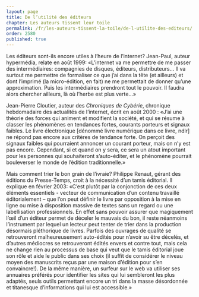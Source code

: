 ```yaml
---
layout: page
title: De l’utilité des éditeurs
chapter: Les auteurs tissent leur toile
permalink: /fr/les-auteurs-tissent-la-toile/de-l-utilite-des-editeurs/
order: 2580
published: true
---
```

<p>Les éditeurs sont-ils encore utiles à l’heure de l’internet? Jean-Paul, auteur hypermédia, relate en août 1999: «L’internet va me permettre de me passer des intermédiaires: compagnies de disques, éditeurs, distributeurs... Il va surtout me permettre de formaliser ce que j’ai dans la tête (et ailleurs) et dont l’imprimé (la micro-édition, en fait) ne me permettait de donner qu’une approximation. Puis les intermédiaires prendront tout le pouvoir. Il faudra alors chercher ailleurs, là où l’herbe est plus verte...»</p>

<p>Jean-Pierre Cloutier, auteur des <em>Chroniques de Cybérie</em>, chronique hebdomadaire des actualités de l’internet, écrit en août 2000 : «J’ai une théorie des forces qui animent et modifient la société, et qui se résume à classer les phénomènes en tendances fortes, courants porteurs et signaux faibles. Le livre électronique [dénommé livre numérique dans ce livre, ndlr] ne répond pas encore aux critères de tendance forte. On perçoit des signaux faibles qui pourraient annoncer un courant porteur, mais on n’y est pas encore. Cependant, si et quand on y sera, ce sera un atout important pour les personnes qui souhaiteront s’auto-éditer, et le phénomène pourrait bouleverser le monde de l’édition traditionnelle.»</p>

<p>Mais comment trier le bon grain de l’ivraie? Philippe Renaut, gérant des éditions du Presse-Temps, croit à la nécessité d’un tamis éditorial. Il explique en février 2003: «C’est plutôt par la conjonction de ces deux éléments essentiels - vecteur de communication d’un contenu travaillé éditorialement – que l’on peut définir le livre par opposition à la mise en ligne ou mise à disposition massive de textes sans un regard ou une labellisation professionnels. En effet sans pouvoir assurer que magiquement l’œil d’un éditeur permet de déceler le mauvais du bon, il reste néanmoins l’instrument par lequel un lecteur peut tenter de trier dans la production désormais pléthorique de livres. Parfois des ouvrages de qualité se retrouveront malheureusement auto-édités pour n’avoir su être décelés, et d’autres médiocres se retrouveront édités envers et contre tout, mais cela ne change rien au processus de base qui veut que le tamis éditorial joue son rôle et aide le public dans ses choix (il suffit de considérer le niveau moyen des manuscrits reçus par une maison d’édition pour s’en convaincre!). De la même manière, un surfeur sur le web va utiliser ses annuaires préférés pour identifier les sites qui lui sembleront les plus adaptés, seuls outils permettant encore un tri dans la masse désordonnée et titanesque d’informations qui lui est accessible.»</p>